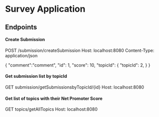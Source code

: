 # Survey Application

## Endpoints

#### Create Submission
POST  /submission/createSubmission
Host: localhost:8080
Content-Type: application/json

{
    "comment":"comment",
    "id": 1,
    "score": 10,
    "topicId": {
            "topicId": 2,
        }
}


#### Get submission list by topicId
GET   submission/getSubmissionsbyTopicId/{id}
Host: localhost:8080

####  Get list of topics with their Net Promoter Score
GET   topics/getAllTopics
Host: localhost:8080